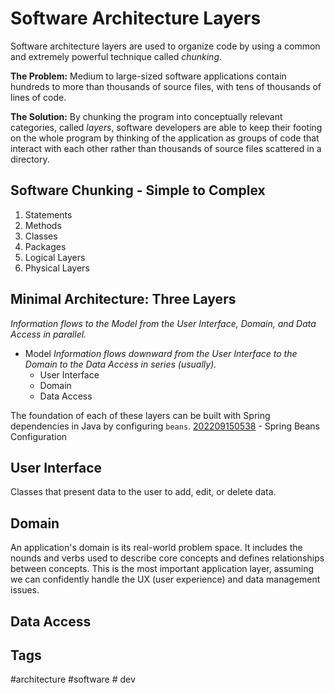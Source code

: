 # Software Architecture Layers

Software architecture layers are used to organize code by using a common and extremely powerful technique called *chunking*. 

**The Problem:** Medium to large-sized software applications contain hundreds to more than thousands of source files, with tens of thousands of lines of code.

**The Solution:** By chunking the program into conceptually relevant categories, called *layers*, software developers are able to keep their footing on the whole program by thinking of the application as groups of code that interact with each other rather than thousands of source files scattered in a directory.

## Software Chunking - Simple to Complex
1. Statements
2. Methods
3. Classes
4. Packages
5. Logical Layers
6. Physical Layers

## Minimal Architecture: Three Layers
*Information flows to the Model from the User Interface, Domain, and Data Access in parallel.*
* Model
*Information flows downward from the User Interface to the Domain to the Data Access in series (usually).*
    * User Interface
    * Domain 
    * Data Access

The foundation of each of these layers can be built with Spring dependencies in Java by configuring `beans`.
[202209150538](../202209150538) - Spring Beans Configuration

## User Interface
Classes that present data to the user to add, edit, or delete data.

## Domain
An application's domain is its real-world problem space. It includes the nounds and verbs used to describe core concepts and defines relationships between concepts. This is the most important application layer, assuming we can confidently handle the UX (user experience) and data management issues.  

## Data Access


## Tags
#architecture #software # dev
